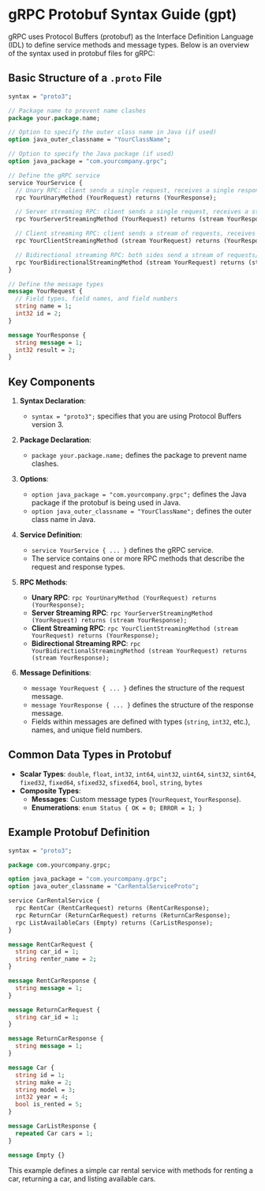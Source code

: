 
# gRPC Protobuf Syntax Guide (gpt)

gRPC uses Protocol Buffers (protobuf) as the Interface Definition Language (IDL) to define service methods and message types. Below is an overview of the syntax used in protobuf files for gRPC:

## Basic Structure of a `.proto` File

```proto
syntax = "proto3";

// Package name to prevent name clashes
package your.package.name;

// Option to specify the outer class name in Java (if used)
option java_outer_classname = "YourClassName";

// Option to specify the Java package (if used)
option java_package = "com.yourcompany.grpc";

// Define the gRPC service
service YourService {
  // Unary RPC: client sends a single request, receives a single response
  rpc YourUnaryMethod (YourRequest) returns (YourResponse);

  // Server streaming RPC: client sends a single request, receives a stream of responses
  rpc YourServerStreamingMethod (YourRequest) returns (stream YourResponse);

  // Client streaming RPC: client sends a stream of requests, receives a single response
  rpc YourClientStreamingMethod (stream YourRequest) returns (YourResponse);

  // Bidirectional streaming RPC: both sides send a stream of requests/responses
  rpc YourBidirectionalStreamingMethod (stream YourRequest) returns (stream YourResponse);
}

// Define the message types
message YourRequest {
  // Field types, field names, and field numbers
  string name = 1;
  int32 id = 2;
}

message YourResponse {
  string message = 1;
  int32 result = 2;
}
```

## Key Components

1. **Syntax Declaration**:
   - `syntax = "proto3";` specifies that you are using Protocol Buffers version 3.

2. **Package Declaration**:
   - `package your.package.name;` defines the package to prevent name clashes.

3. **Options**:
   - `option java_package = "com.yourcompany.grpc";` defines the Java package if the protobuf is being used in Java.
   - `option java_outer_classname = "YourClassName";` defines the outer class name in Java.

4. **Service Definition**:
   - `service YourService { ... }` defines the gRPC service.
   - The service contains one or more RPC methods that describe the request and response types.

5. **RPC Methods**:
   - **Unary RPC**: `rpc YourUnaryMethod (YourRequest) returns (YourResponse);`
   - **Server Streaming RPC**: `rpc YourServerStreamingMethod (YourRequest) returns (stream YourResponse);`
   - **Client Streaming RPC**: `rpc YourClientStreamingMethod (stream YourRequest) returns (YourResponse);`
   - **Bidirectional Streaming RPC**: `rpc YourBidirectionalStreamingMethod (stream YourRequest) returns (stream YourResponse);`

6. **Message Definitions**:
   - `message YourRequest { ... }` defines the structure of the request message.
   - `message YourResponse { ... }` defines the structure of the response message.
   - Fields within messages are defined with types (`string`, `int32`, etc.), names, and unique field numbers.

## Common Data Types in Protobuf

- **Scalar Types**: `double`, `float`, `int32`, `int64`, `uint32`, `uint64`, `sint32`, `sint64`, `fixed32`, `fixed64`, `sfixed32`, `sfixed64`, `bool`, `string`, `bytes`
- **Composite Types**:
  - **Messages**: Custom message types (`YourRequest`, `YourResponse`).
  - **Enumerations**: `enum Status { OK = 0; ERROR = 1; }`

## Example Protobuf Definition

```proto
syntax = "proto3";

package com.yourcompany.grpc;

option java_package = "com.yourcompany.grpc";
option java_outer_classname = "CarRentalServiceProto";

service CarRentalService {
  rpc RentCar (RentCarRequest) returns (RentCarResponse);
  rpc ReturnCar (ReturnCarRequest) returns (ReturnCarResponse);
  rpc ListAvailableCars (Empty) returns (CarListResponse);
}

message RentCarRequest {
  string car_id = 1;
  string renter_name = 2;
}

message RentCarResponse {
  string message = 1;
}

message ReturnCarRequest {
  string car_id = 1;
}

message ReturnCarResponse {
  string message = 1;
}

message Car {
  string id = 1;
  string make = 2;
  string model = 3;
  int32 year = 4;
  bool is_rented = 5;
}

message CarListResponse {
  repeated Car cars = 1;
}

message Empty {}
```

This example defines a simple car rental service with methods for renting a car, returning a car, and listing available cars.
